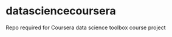 datasciencecoursera
===================

Repo required for Coursera data science toolbox course project
